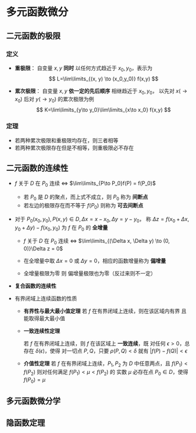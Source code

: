 # 多元函数微分

## 二元函数的极限

### 定义

-   **重极限**：
    自变量 $x, y$ **同时** 以任何方式趋近于 $x_0, y_0$，表示为
    $$
    L=\lim\limits_{(x, y) \to (x_0,y_0)} f(x,y)
    $$

-   **累次极限**：
    自变量 $x, y$ **依一定的先后顺序** 相继趋近于 $x_0, y_0$，
    以先对 $x(\to x_0)$ 后对 $y(\to y_0)$ 的累次极限为例
    $$
    K=\lim\limits_{y\to y_0}\lim\limits_{x\to x_0} f(x,y)
    $$

### 定理

-   若两种累次极限和重极限均存在，则三者相等
-   若两种累次极限存在但是不相等，则重极限必不存在

## 二元函数的连续性

-   $f$ 关于 $D$ 在 $P_0$ 连续 $\iff$ $\lim\limits_{P\to P_0}f(P) = f(P_0)$
    -   若 $P_0$ 是 $D$ 的聚点，而上式不成立，则 $P_0$ 称为 **间断点**
    -   若左边的极限存在而不等于 $f(P_0)$ 则称为 **可去间断点**

-   对于 $P_0(x_0, y_0), P(x, y) \in D, \Delta x = x - x_0, \Delta y = y - y_0$，
    称 $\Delta z = f(x_0 + \Delta x, y_0 + \Delta y) - f(x_0, y_0)$ 为 $f$ 在 $P_0$ 的 **全增量**

    -   $f$ 关于 $D$ 在 $P_0$ 连续 $\iff$ $\lim\limits_{(\Delta x, \Delta y) \to (0, 0)}\Delta z = 0$

    -   在全增量中取 $\Delta x=0$ 或 $\Delta y = 0$，相应的函数增量称为 **偏增量**
    -   全增量极限为零 则 偏增量极限也为零（反过来则不一定）

-   **复合函数的连续性**

-   有界闭域上连续函数的性质

    -   **有界性与最大最小值定理**
        若 $f$ 在有界闭域上连续，则在该区域内有界 且 能取得最大最小值

    -   **一致连续性定理**

        若 $f$ 在有界闭域上连续，则 $f$ 在该区域上 **一致连续**，既
        对任何 $\epsilon > 0$，总存在 $\delta(\epsilon)$，使得
        对一切点 $P, Q$，只要 $\rho(P, Q) < \delta$ 就有 $|f(P) - f(Q)| < \epsilon$

    -   **介值性定理**
        若 $f$ 在有界闭域上连续，$P_1, P_2$ 为 $D$ 中任意两点，且 $f(P_1) < f(P_2)$ 
        则对任何满足 $f(P_1) < \mu < f(P_2)$ 的 实数 $\mu$ 
        必存在点 $P_0 \in D$，使得 $f(P_0) = \mu$

## 多元函数微分学



## 隐函数定理

